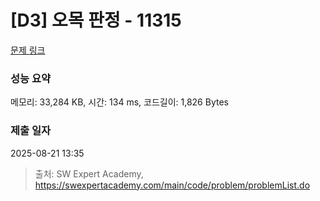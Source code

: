 # [D3] 오목 판정 - 11315 

[문제 링크](https://swexpertacademy.com/main/code/problem/problemDetail.do?contestProbId=AXaSUPYqPYMDFASQ) 

### 성능 요약

메모리: 33,284 KB, 시간: 134 ms, 코드길이: 1,826 Bytes

### 제출 일자

2025-08-21 13:35



> 출처: SW Expert Academy, https://swexpertacademy.com/main/code/problem/problemList.do
